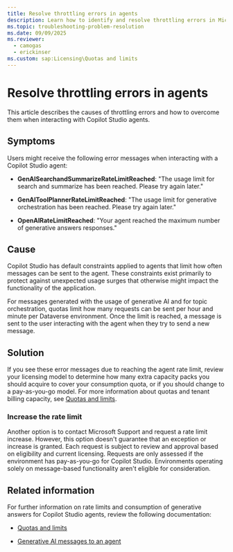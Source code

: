 ```yaml
---
title: Resolve throttling errors in agents
description: Learn how to identify and resolve throttling errors in Microsoft Copilot Studio agents, including error codes, causes, and solutions.
ms.topic: troubleshooting-problem-resolution
ms.date: 09/09/2025
ms.reviewer: 
  - camogas
  - erickinser
ms.custom: sap:Licensing\Quotas and limits
---
```


# Resolve throttling errors in agents

This article describes the causes of throttling errors and how to overcome them when interacting with Copilot Studio agents.

## Symptoms

Users might receive the following error messages when interacting with a Copilot Studio agent:

- **GenAISearchandSummarizeRateLimitReached**: "The usage limit for search and summarize has been reached. Please try again later."

- **GenAIToolPlannerRateLimitReached**: "The usage limit for generative orchestration has been reached. Please try again later."

- **OpenAIRateLimitReached**: "Your agent reached the maximum number of generative answers responses."

## Cause

Copilot Studio has default constraints applied to agents that limit how often messages can be sent to the agent. These constraints exist primarily to protect against unexpected usage surges that otherwise might impact the functionality of the application.

For messages generated with the usage of generative AI and for topic orchestration, quotas limit how many requests can be sent per hour and minute per Dataverse environment. Once the limit is reached, a message is sent to the user interacting with the agent when they try to send a new message.

## Solution

If you see these error messages due to reaching the agent rate limit, review your licensing model to determine how many extra capacity packs you should acquire to cover your consumption quota, or if you should change to a pay-as-you-go model. For more information about quotas and tenant billing capacity, see [Quotas and limits](/microsoft-copilot-studio/requirements-quotas#generative-ai-messages-to-an-agent).

### Increase the rate limit
 
Another option is to contact Microsoft Support and request a rate limit increase. However, this option doesn't guarantee that an exception or increase is granted. Each request is subject to review and approval based on eligibility and current licensing. Requests are only assessed if the environment has pay-as-you-go for Copilot Studio. Environments operating solely on message-based functionality aren't eligible for consideration.

## Related information 

For further information on rate limits and consumption of generative answers for Copilot Studio agents, review the following documentation:

- [Quotas and limits](/microsoft-copilot-studio/requirements-quotas#generative-ai-messages-to-an-agent)

- [Generative AI messages to an agent](/microsoft-copilot-studio/requirements-quotas#generative-ai-messages-to-an-agent)
